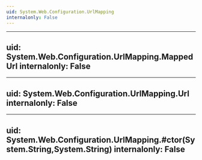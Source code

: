 ```yaml
---
uid: System.Web.Configuration.UrlMapping
internalonly: False
---
```


---
uid: System.Web.Configuration.UrlMapping.MappedUrl
internalonly: False
---

---
uid: System.Web.Configuration.UrlMapping.Url
internalonly: False
---

---
uid: System.Web.Configuration.UrlMapping.#ctor(System.String,System.String)
internalonly: False
---
